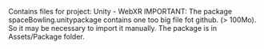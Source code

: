 Contains files for project: Unity - WebXR
IMPORTANT: The package spaceBowling.unitypackage contains one too big file fot github. (> 100Mo).
So it may be necessary to import it manually. The package is in Assets/Package folder.
